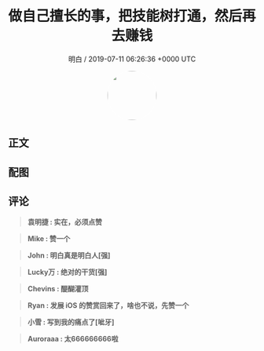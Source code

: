 <h1 align="center">做自己擅长的事，把技能树打通，然后再去赚钱</h1>
<p align="center">
    <a>明白 / 2019-07-11 06:26:36 &#43;0000 UTC</a>
</p>

<div align="center">
    <img src="https://images.zsxq.com/FjQmHspasTB6fS9i4Psn1Vi_tfMe?e=1590940799&amp;token=kIxbL07-8jAj8w1n4s9zv64FuZZNEATmlU_Vm6zD:G1ott7_PptRi18eZpfiMpU6xbzw=" width="100" height="100" style="border:1px solid;border-radius:50%; color:#ffffff"/>
</div>

## 正文

<div>

</div>

## 配图
<div class="image" align="center">

</div>

## 评论

<div align="left">
<div>

<blockquote >
<span> <strong>袁明捷 : 实在，必须点赞 </strong></span>
</blockquote>

<blockquote >
<span> <strong>Mike : 赞一个 </strong></span>
</blockquote>

<blockquote >
<span> <strong>John : 明白真是明白人[强] </strong></span>
</blockquote>

<blockquote >
<span> <strong>Lucky万 : 绝对的干货[强] </strong></span>
</blockquote>

<blockquote >
<span> <strong>Chevins : 醍醐灌顶 </strong></span>
</blockquote>

<blockquote >
<span> <strong>Ryan : 发展 iOS 的赞赏回来了，啥也不说，先赞一个 </strong></span>
</blockquote>

<blockquote >
<span> <strong>小雪 : 写到我的痛点了[呲牙] </strong></span>
</blockquote>

<blockquote >
<span> <strong>Auroraaa : 太666666666啦 </strong></span>
</blockquote>

</div>
</div>